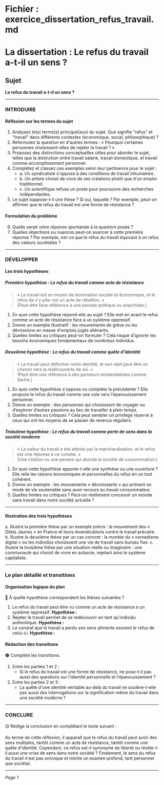 # Fichier : exercice_dissertation_refus_travail.md

# La dissertation : Le refus du travail a-t-il un sens ?

## Sujet
**Le refus du travail a-t-il un sens ?**

---

### INTRODUIRE

#### Réflexion sur les termes du sujet

1. Analysez le(s) terme(s) principal(aux) du sujet. Que signifie "refus" et "travail" dans différents contextes (économique, social, philosophique) ?
2. Reformulez la question en d'autres termes : « Pourquoi certaines personnes choisissent-elles de rejeter le travail ? »
3. Proposez des distinctions conceptuelles utiles pour aborder le sujet, telles que la distinction entre travail salarié, travail domestique, et travail comme accomplissement personnel.
4. Complétez et classez ces exemples selon leur pertinence pour le sujet :
   - a. Un syndicaliste s'oppose à des conditions de travail inhumaines.
   - b. Un artiste choisit de vivre de ses créations plutôt que d'un emploi traditionnel.
   - c. Un scientifique refuse un poste pour poursuivre des recherches indépendantes.
5. Le sujet suppose-t-il une thèse ? Si oui, laquelle ? Par exemple, peut-on affirmer que le refus du travail est une forme de résistance ?

#### Formulation du problème

6. Quelle serait votre réponse spontanée à la question posée ? 
7. Quelles objections ou nuances peut-on avancer à cette première réponse ? Par exemple, est-ce que le refus du travail équivaut à un refus des valeurs sociétales ? 

---

### DÉVELOPPER

#### Les trois hypothèses

##### Première hypothèse : Le refus du travail comme acte de résistance

> « Le travail est un moyen de domination sociale et économique, et le refus de s'y plier est un acte de rébellion. »  
> (Peut-être faire référence à une pensée politique ou anarchiste.)

1. En quoi cette hypothèse répond-elle au sujet ? Elle met en avant le refus comme un acte de résistance face à un système oppressif.
2. Donne un exemple illustratif : les mouvements de grève ou les démissions en masse d'emplois jugés aliénants.
3. Quelles limites ou critiques peut-on formuler ? Cela risque d'ignorer les besoins économiques fondamentaux de nombreux individus.

##### Deuxième hypothèse : Le refus du travail comme quête d'identité

> « Le travail peut déformer notre identité, et son rejet peut être un chemin vers la redécouverte de soi. »  
> (Peut-être une référence à des penseurs existentialistes comme Sartre.)

1. En quoi cette hypothèse s'oppose ou complète la précédente ? Elle propose le refus du travail comme une voie vers l'épanouissement personnel.
2. Donne un exemple : des personnes qui choisissent de voyager ou d’explorer d’autres passions au lieu de travailler à plein temps.
3. Quelles limites ou critiques ? Cela peut sembler un privilège réservé à ceux qui ont les moyens de se passer de revenus réguliers.

##### Troisième hypothèse : Le refus du travail comme perte de sens dans la société moderne

> « La valeur du travail a été altérée par la marchandisation, et le refus est une réponse à ce constat. »  
> (Une citation ou une pensée qui aborde la société de consommation.)

1. En quoi cette hypothèse apporte-t-elle une synthèse ou une ouverture ? Elle relie les raisons économiques et personnelles du refus en un tout cohérent.
2. Donne un exemple : les mouvements « décroissants » qui prônent un mode de vie soutenable sans avoir recours au travail consommateur.
3. Quelles limites ou critiques ? Peut-on réellement concevoir un monde sans travail dans notre société actuelle ?

---

#### Illustration des trois hypothèses

a. Illustre la première thèse par un exemple précis : le mouvement des « Gilets Jaunes » en France et leurs revendications contre le travail précaire.
b. Illustre la deuxième thèse par un cas concret : la montée du « nomadisme digital » où les individus choisissent une vie de travail sans bureau fixe.
c. Illustre la troisième thèse par une situation réelle ou imaginaire : une communauté qui choisit de vivre en autarcie, rejetant ainsi le système capitaliste.

---

### Le plan détaillé et transitions

#### Organisation logique du plan

🔴 À quelle hypothèse correspondent les thèses suivantes ?

1. Le refus du travail peut être vu comme un acte de résistance à un système oppressif. **Hypothèse :**
2. Rejeter le travail permet de se redécouvrir en tant qu'individu authentique. **Hypothèse :**
3. Le constat que le travail a perdu son sens alimente souvent le refus de celui-ci. **Hypothèse :**

#### Rédaction des transitions

🟠 Complète les transitions.

1. Entre les parties 1 et 2 :  
   - Si le refus du travail est une forme de résistance, ne pose-t-il pas aussi des questions sur l'identité personnelle et l'épanouissement ?
2. Entre les parties 2 et 3 :  
   - La quête d'une identité véritable au-delà du travail ne soulève-t-elle pas aussi des interrogations sur la signification même du travail dans une société moderne ?

---

### CONCLURE

🟡 Rédige la conclusion en complétant le texte suivant :

Au terme de cette réflexion, il apparaît que le refus du travail peut avoir des sens multiples, tantôt comme un acte de résistance, tantôt comme une quête d'identité. Cependant, ce refus est-il synonyme de liberté ou révèle-t-il aussi une crise de sens dans notre société ? Finalement, le sens du refus du travail n'est pas univoque et mérite un examen profond, tant personnel que sociétal. 

--- 

*Page 1*